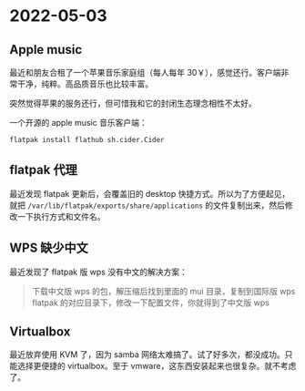 # 2022-05-03

## Apple music

最近和朋友合租了一个苹果音乐家庭组（每人每年 30￥），感觉还行。客户端非常干净，纯粹。高品质音乐也比较丰富。

突然觉得苹果的服务还行，但可惜我和它的封闭生态理念相性不太好。

一个开源的 apple music 音乐客户端：

```
flatpak install flathub sh.cider.Cider
```

## flatpak 代理

最近发现 flatpak 更新后，会覆盖旧的 desktop 快捷方式。所以为了方便起见，就把 `/var/lib/flatpak/exports/share/applications` 的文件复制出来，然后修改一下执行方式和文件名。

## WPS 缺少中文

最近发现了 flatpak 版 wps 没有中文的解决方案：

>下载中文版 wps 的包，解压缩后找到里面的 mui 目录，复制到国际版 wps flatpak 的对应目录下，修改一下配置文件，你就得到了中文版 wps

## Virtualbox

最近放弃使用 KVM 了，因为 samba 网络太难搞了。试了好多次，都没成功。只能选择更便捷的 virtualbox。至于 vmware，这东西安装起来也很复杂。就不考虑了。